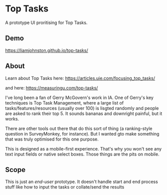 # Top Tasks

A prototype UI proritising for Top Tasks. 

## Demo

https://liamjohnston.github.io/top-tasks/

## About

Learn about Top Tasks here:
https://articles.uie.com/focusing_top_tasks/

and here:
https://measuringu.com/top-tasks/

I've long been a fan of Gerry McGovern's work in IA. One of Gerry's key techniques is Top Task Management, where a large  list of tasks/features/resources (usually over 100) is lisgted randomly and people are asked to rank their top 5. It sounds bananas and downright painful, but it works.

There are other tools out there that do this sort of thing (a ranking-style question in SurveyMonkey, for instance). But I wanted gto make something that was truly optimised for this one purpose.

This is designed as a mobile-first experience. That's why you won't see any text input fields or native select boxes. Those things are the pits on mobile.

## Scope
This is just an *end-user* prototype. It doesn't handle start and end process stuff like how to input the tasks or collate/send the results
